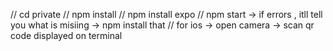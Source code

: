// cd private
// npm install
// npm install expo
// npm start  -> if errors , itll tell you what is misiing  -> npm install that
// for ios -> open camera -> scan  qr code displayed on terminal 
